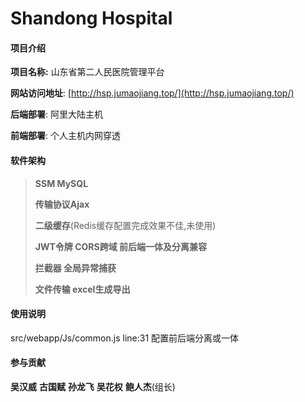 # Shandong Hospital

#### 项目介绍


**项目名称:** 山东省第二人民医院管理平台

**网站访问地址**: [http://hsp.jumaojiang.top/](http://hsp.jumaojiang.top/)

**后端部署**: 阿里大陆主机

**前端部署**: 个人主机内网穿透


#### 软件架构
> **SSM MySQL**
>
> **传输协议Ajax**
>
> **二级缓存**(Redis缓存配置完成效果不佳,未使用)
>
> **JWT令牌 CORS跨域 前后端一体及分离兼容**
>
> **拦截器 全局异常捕获**
>
> **文件传输 excel生成导出**



#### 使用说明
src/webapp/Js/common.js line:31 配置前后端分离或一体


#### 参与贡献
**吴汉威**   **古国赋**   **孙龙飞**   **吴花权**   **鲍人杰**(组长)

